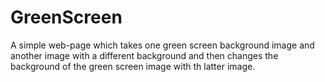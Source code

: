 # GreenScreen
A simple web-page which takes one green screen background image and another image with a different background and then changes the background of the green screen image with th latter image.
